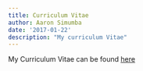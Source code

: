 ```yaml
---
title: Curriculum Vitae
author: Aaron Simumba
date: '2017-01-22'
description: "My curriculum Vitae"
---
```

My Curriculum Vitae can be found [here](https://drive.google.com/open?id=0B5VTtKE_RbBDVVlzRzhOdTd6NEU)